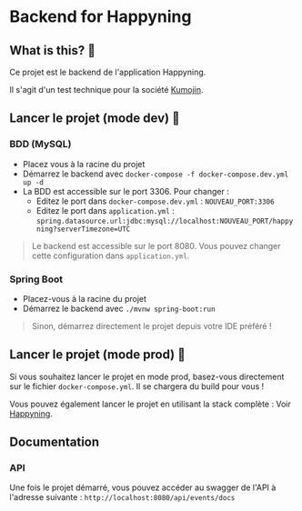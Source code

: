 # Backend for Happyning

## What is this? 🤔

Ce projet est le backend de l'application Happyning.

Il s'agit d'un test technique pour la société [Kumojin](https://kumojin.com/).

## Lancer le projet (mode dev) 🚀

### BDD (MySQL)

- Placez vous à la racine du projet
- Démarrez le backend avec `docker-compose -f docker-compose.dev.yml up -d`
- La BDD est accessible sur le port 3306. Pour changer : 
    - Editez le port dans `docker-compose.dev.yml` : `NOUVEAU_PORT:3306`
    - Editez le port dans `application.yml` : `spring.datasource.url:jdbc:mysql://localhost:NOUVEAU_PORT/happyning?serverTimezone=UTC`

> Le backend est accessible sur le port 8080. Vous pouvez changer cette configuration dans `application.yml`.

### Spring Boot

- Placez-vous à la racine du projet
- Démarrez le backend avec `./mvnw spring-boot:run`

> Sinon, démarrez directement le projet depuis votre IDE préféré !

## Lancer le projet (mode prod) 🚀

Si vous souhaitez lancer le projet en mode prod, basez-vous directement sur le fichier `docker-compose.yml`.
Il se chargera du build pour vous !

Vous pouvez également lancer le projet en utilisant la stack complète : Voir [Happyning](https://github.com/kumojin-happyning/happyning).

## Documentation

### API

Une fois le projet démarré, vous pouvez accéder au swagger de l'API à l'adresse suivante : `http://localhost:8080/api/events/docs`